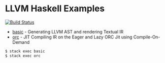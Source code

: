 LLVM Haskell Examples
=====================

[![Build Status](https://travis-ci.org/llvm-hs/llvm-hs-examples.svg?branch=master)](https://travis-ci.org/sdiehl/llvm-hs-examples)

* [basic](./basic) - Generating LLVM AST and rendering Textual IR
* [orc](./orc) - JIT Compiling IR on the Eager and Lazy ORC Jit using Compile-On-Demand

```bash
$ stack exec basic
$ stack exec orc
```
